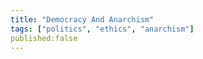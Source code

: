 ```yaml
---
title: "Democracy And Anarchism"
tags: ["politics", "ethics", "anarchism"]
published:false
---
```


